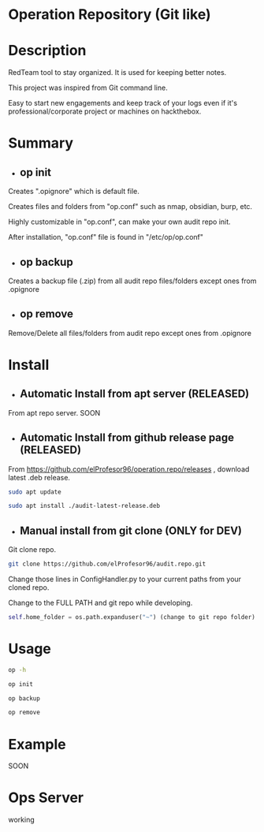 # Operation Repository (Git like)

# Description
RedTeam tool to stay organized. It is used for keeping better notes.

This project was inspired from Git command line.

Easy to start new engagements and keep track of your logs even if it's professional/corporate project or machines on hackthebox.

# Summary

- ## op init
Creates ".opignore" which is default file.

Creates files and folders from "op.conf" such as nmap, obsidian, burp, etc.

Highly customizable in "op.conf", can make your own audit repo init.

After installation, "op.conf" file is found in "/etc/op/op.conf"

- ## op backup
Creates a backup file (.zip) from all audit repo files/folders except ones from .opignore

- ## op remove
Remove/Delete all files/folders from audit repo except ones from .opignore

# Install
- ## Automatic Install from apt server (RELEASED)
From apt repo server. SOON
- ## Automatic Install from github release page (RELEASED)
From https://github.com/elProfesor96/operation.repo/releases , download latest .deb release.
```bash
sudo apt update
```
```bash
sudo apt install ./audit-latest-release.deb
```
- ## Manual install from git clone (ONLY for DEV)
Git clone repo.
```bash
git clone https://github.com/elProfesor96/audit.repo.git
```
Change those lines in ConfigHandler.py to your current paths from your cloned repo. 

Change to the FULL PATH and git repo while developing.
```python
self.home_folder = os.path.expanduser("~") (change to git repo folder)
```

# Usage
```bash
op -h
```
```bash
op init
```
```bash
op backup
```
```bash
op remove
```
# Example
SOON

# Ops Server
working

